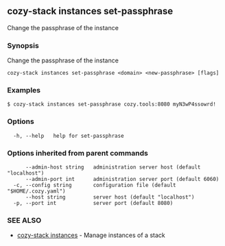 ## cozy-stack instances set-passphrase

Change the passphrase of the instance

### Synopsis

Change the passphrase of the instance

```
cozy-stack instances set-passphrase <domain> <new-passphrase> [flags]
```

### Examples

```
$ cozy-stack instances set-passphrase cozy.tools:8080 myN3wP4ssowrd!
```

### Options

```
  -h, --help   help for set-passphrase
```

### Options inherited from parent commands

```
      --admin-host string   administration server host (default "localhost")
      --admin-port int      administration server port (default 6060)
  -c, --config string       configuration file (default "$HOME/.cozy.yaml")
      --host string         server host (default "localhost")
  -p, --port int            server port (default 8080)
```

### SEE ALSO

* [cozy-stack instances](cozy-stack_instances.md)	 - Manage instances of a stack


